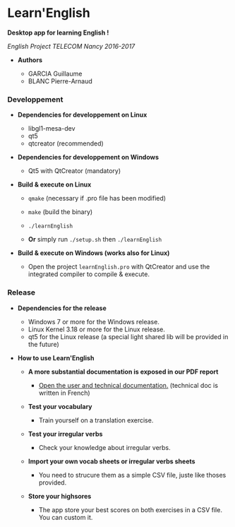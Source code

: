# Learn'English

**Desktop app for learning English !**

*English Project TELECOM Nancy 2016-2017*

* **Authors**

  - GARCIA Guillaume
  - BLANC Pierre-Arnaud

### Developpement
* **Dependencies for developpement on Linux**

  - libgl1-mesa-dev
  - qt5
  - qtcreator                     (recommended)

* **Dependencies for developpement on Windows**

  - Qt5 with QtCreator            (mandatory)

* **Build & execute on Linux**

  - `qmake` (necessary if .pro file has been modified)
  - `make`  (build the binary)
  - `./learnEnglish`

  - **Or** simply run `./setup.sh` then `./learnEnglish`

* **Build & execute on Windows (works also for Linux)**

  - Open the project `learnEnglish.pro` with QtCreator and use the integrated compiler to compile & execute.

### Release
* **Dependencies for the release**

  - Windows 7 or more for the Windows release.
  - Linux Kernel 3.18 or more for the Linux release.
  - qt5 for the Linux release (a special light shared lib will be provided in the future)


* **How to use Learn'English**

    * **A more substantial documentation is exposed in our PDF report**

      - [Open the user and technical documentation.](report_learnEnglish.pdf) (technical doc is written in French)

    * **Test your vocabulary**

      - Train yourself on a translation exercise.

    * **Test your irregular verbs**

      - Check your knowledge about irregular verbs.

    * **Import your own vocab sheets or irregular verbs sheets**

      - You need to strucure them as a simple CSV file, juste like thoses provided.

    * **Store your highsores**

      - The app store your best scores on both exercises in a CSV file. You can custom it.
